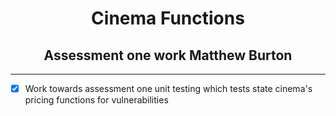 <h1 align="center">Cinema Functions</h1>

<h2 align="center">Assessment one work Matthew Burton</h2>
 
<hr></hr>

- [x] Work towards assessment one unit testing which tests state cinema's pricing functions for vulnerabilities
